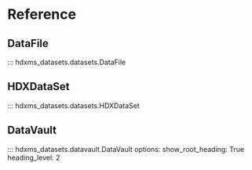 # Reference


## DataFile
::: hdxms_datasets.datasets.DataFile

## HDXDataSet
::: hdxms_datasets.datasets.HDXDataSet

## DataVault
::: hdxms_datasets.datavault.DataVault
    options:
      show_root_heading: True
      heading_level: 2